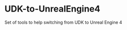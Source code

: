 UDK-to-UnrealEngine4
====================

Set of tools to help switching from UDK to Unreal Engine 4
